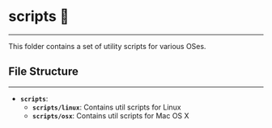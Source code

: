 # scripts :scroll:
------------------

This folder contains a set of utility scripts for various OSes.

## File Structure
------------------
- __`scripts`__: 
	- __`scripts/linux`__: Contains util scripts for Linux
	- __`scripts/osx`__: Contains util scripts for Mac OS X